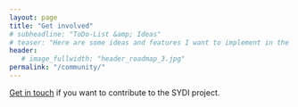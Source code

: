 ```yaml
---
layout: page
title: "Get involved"
# subheadline: "ToDo-List &amp; Ideas"
# teaser: "Here are some ideas and features I want to implement in the future."
header:
   # image_fullwidth: "header_roadmap_3.jpg"
permalink: "/community/"
---
```

[Get in touch](http://networklore.com/contact/) if you want to contribute to the SYDI project.
